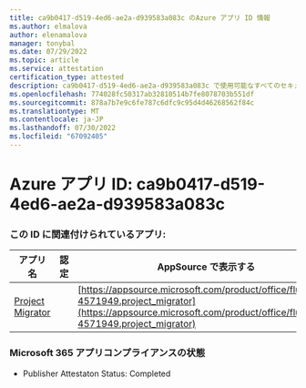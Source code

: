 ```yaml
---
title: ca9b0417-d519-4ed6-ae2a-d939583a083c のAzure アプリ ID 情報
ms.author: elmalova
author: elenamalova
manager: tonybal
ms.date: 07/29/2022
ms.topic: article
ms.service: attestation
certification_type: attested
description: ca9b0417-d519-4ed6-ae2a-d939583a083c で使用可能なすべてのセキュリティとコンプライアンス情報。
ms.openlocfilehash: 774028fc50317ab32810514b7fe8078703b551df
ms.sourcegitcommit: 878a7b7e9c6fe787c6dfc9c95d4d46268562f84c
ms.translationtype: MT
ms.contentlocale: ja-JP
ms.lasthandoff: 07/30/2022
ms.locfileid: "67092405"
---
```

# <a name="azure-app-id-ca9b0417-d519-4ed6-ae2a-d939583a083c"></a>Azure アプリ ID: ca9b0417-d519-4ed6-ae2a-d939583a083c


### <a name="apps-associated-with-this-id"></a>この ID に関連付けられているアプリ:
| **アプリ名** | **認定** | **AppSource で表示する** |
|--------------|---------------|-----------------------|
| [Project Migrator](../forward/fluentpro-4571949.project_migrator.md) |  | [https://appsource.microsoft.com/product/office/fluentpro-4571949.project_migrator](https://appsource.microsoft.com/product/office/fluentpro-4571949.project_migrator) |

### <a name="microsoft-365-app-compliance-status"></a>Microsoft 365 アプリコンプライアンスの状態
- Publisher Attestaton Status: Completed
